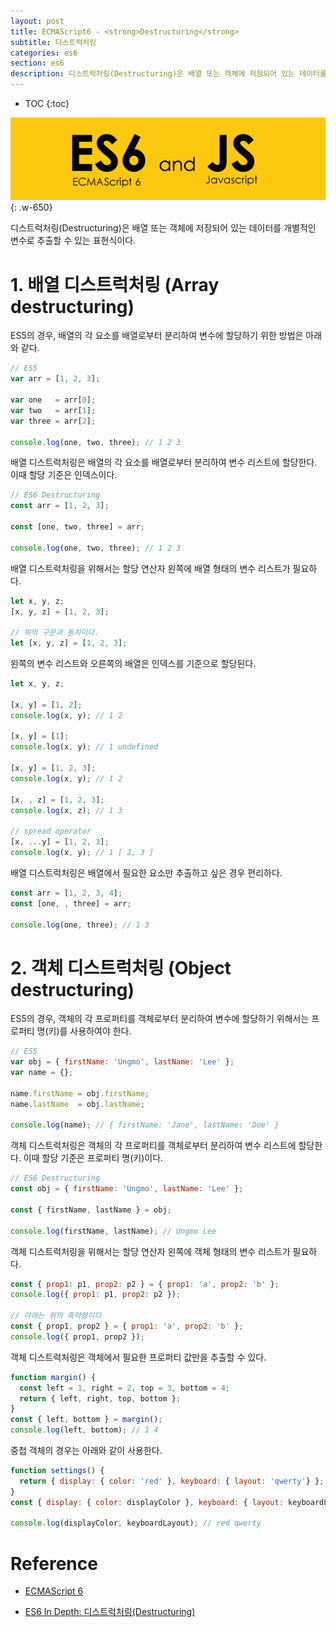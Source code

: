 ```yaml
---
layout: post
title: ECMAScript6 - <strong>Destructuring</strong>
subtitle: 디스트럭처링
categories: es6
section: es6
description: 디스트럭처링(Destructuring)은 배열 또는 객체에 저장되어 있는 데이터를 개별적인 변수로 추출할 수 있는 표현식이다.
---
```


* TOC
{:toc}

![es6 Logo](/img/es6.png)
{: .w-650}

디스트럭처링(Destructuring)은 배열 또는 객체에 저장되어 있는 데이터를 개별적인 변수로 추출할 수 있는 표현식이다.

# 1. 배열 디스트럭처링 (Array destructuring)

ES5의 경우, 배열의 각 요소를 배열로부터 분리하여 변수에 할당하기 위한 방법은 아래와 같다.

```javascript
// ES5
var arr = [1, 2, 3];

var one   = arr[0];
var two   = arr[1];
var three = arr[2];

console.log(one, two, three); // 1 2 3
```

배열 디스트럭처링은 배열의 각 요소를 배열로부터 분리하여 변수 리스트에 할당한다. 이때 할당 기준은 인덱스이다.

```javascript
// ES6 Destructuring
const arr = [1, 2, 3];

const [one, two, three] = arr;

console.log(one, two, three); // 1 2 3
```

배열 디스트럭처링을 위해서는 할당 연산자 왼쪽에 배열 형태의 변수 리스트가 필요하다.

```javascript
let x, y, z;
[x, y, z] = [1, 2, 3];

// 위의 구문과 동치이다.
let [x, y, z] = [1, 2, 3];
```

왼쪽의 변수 리스트와 오른쪽의 배열은 인덱스를 기준으로 할당된다.

```javascript
let x, y, z;

[x, y] = [1, 2];
console.log(x, y); // 1 2

[x, y] = [1];
console.log(x, y); // 1 undefined

[x, y] = [1, 2, 3];
console.log(x, y); // 1 2

[x, , z] = [1, 2, 3];
console.log(x, z); // 1 3

// spread operator
[x, ...y] = [1, 2, 3];
console.log(x, y); // 1 [ 2, 3 ]
```

배열 디스트럭처링은 배열에서 필요한 요소만 추출하고 싶은 경우 편리하다.

```javascript
const arr = [1, 2, 3, 4];
const [one, , three] = arr;

console.log(one, three); // 1 3
```

<!--```javascript
const [all, year, month, day] = /^(\d\d\d\d)-(\d\d)-(\d\d)$/.exec('1999-12-31');

console.log([all, year, month, day]); // [ '1999-12-31', '1999', '12', '31' ]
```-->

# 2. 객체 디스트럭처링 (Object destructuring)

ES5의 경우, 객체의 각 프로퍼티를 객체로부터 분리하여 변수에 할당하기 위해서는 프로퍼티 명(키)를 사용하여야 한다.

```javascript
// ES5
var obj = { firstName: 'Ungmo', lastName: 'Lee' };
var name = {};

name.firstName = obj.firstName;
name.lastName  = obj.lastName;

console.log(name); // { firstName: 'Jane', lastName: 'Doe' }
```

객체 디스트럭처링은 객체의 각 프로퍼티를 객체로부터 분리하여 변수 리스트에 할당한다. 이때 할당 기준은 프로퍼티 명(키)이다.

```javascript
// ES6 Destructuring
const obj = { firstName: 'Ungmo', lastName: 'Lee' };

const { firstName, lastName } = obj;

console.log(firstName, lastName); // Ungmo Lee
```

객체 디스트럭처링을 위해서는 할당 연산자 왼쪽에 객체 형태의 변수 리스트가 필요하다.

```javascript
const { prop1: p1, prop2: p2 } = { prop1: 'a', prop2: 'b' };
console.log({ prop1: p1, prop2: p2 });

// 아래는 위의 축약형이다
const { prop1, prop2 } = { prop1: 'a', prop2: 'b' };
console.log({ prop1, prop2 });
```

객체 디스트럭처링은 객체에서 필요한 프로퍼티 값만을 추출할 수 있다.

```javascript
function margin() {
  const left = 1, right = 2, top = 3, bottom = 4;
  return { left, right, top, bottom };
}
const { left, bottom } = margin();
console.log(left, bottom); // 1 4
```

중첩 객체의 경우는 아래와 같이 사용한다.

```javascript
function settings() {
  return { display: { color: 'red' }, keyboard: { layout: 'qwerty'} };
}
const { display: { color: displayColor }, keyboard: { layout: keyboardLayout }} = settings();

console.log(displayColor, keyboardLayout); // red qwerty
```

# Reference

* [ECMAScript 6](http://www.ecma-international.org/ecma-262/6.0/ECMA-262.pdf)

* [ES6 In Depth: 디스트럭처링(Destructuring)](http://hacks.mozilla.or.kr/2015/09/es6-in-depth-destructuring/)
